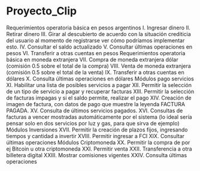 # Proyecto_Clip
Requerimientos operatoria básica en pesos argentinos I. Ingresar dinero II. Retirar dinero III. Girar al descubierto de acuerdo con la situación crediticia del usuario al momento de registrarse ver cómo podríamos implementar esto. IV. Consultar el saldo actualizado V. Consultar últimas operaciones en pesos VI. Transferir a otras cuentas en pesos Requerimientos operatoria básica en moneda extranjera VII. Compra de moneda extranjera dólar (comisión 0.5 sobre el total de la compra) VIII. Venta de moneda extranjera (comisión 0.5 sobre el total de la venta) IX. Transferir a otras cuentas en dólares X. Consulta últimas operaciones en dólares Módulos pago servicios XI. Habilitar una lista de posibles servicios a pagar XII. Permitir la selección de un tipo de servicio a pagar y recuperar facturas XIII. Permitir la selección de facturas impagas y si el saldo permite, realizar el pago XIV. Creación de imagen de factura, con datos de pago que muestre la leyenda FACTURA PAGADA. XV. Consulta de últimos servicios pagados. XVI. Consultas de facturas a vencer mostradas automáticamente por el sistema (lo ideal sería pensar solo en dos servicios por luz y gas, para que sirva de ejemplo) Módulos Inversiones XVII. Permitir la creación de plazos fijos, ingresando tiempos y cantidad a invertir XVIII. Permitir ingresar a FCI XIX. Consultar últimas operaciones Módulos Criptomoneda XX. Permitir la compra de por ej Bitcoin u otra criptomoneda XXI. Permitir venta XXII. Transferencia a otra billetera digital XXIII. Mostrar comisiones vigentes XXIV. Consulta últimas operaciones
